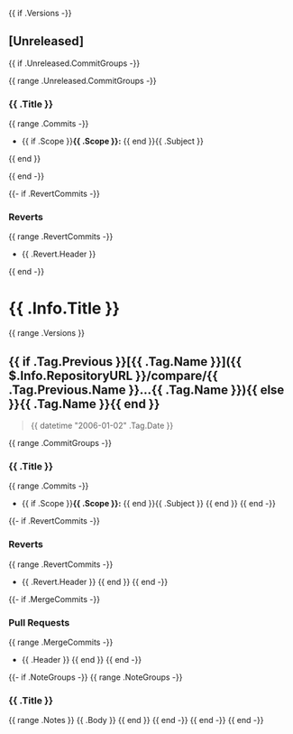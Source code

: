 {{ if .Versions -}}

<a name="unreleased"></a>

## [Unreleased]

{{ if .Unreleased.CommitGroups -}}

{{ range .Unreleased.CommitGroups -}}


### {{ .Title }}

{{ range .Commits -}}

- {{ if .Scope }}**{{ .Scope }}:** {{ end }}{{ .Subject }}

{{ end }}

{{ end -}}

{{- if .RevertCommits -}}

### Reverts

{{ range .RevertCommits -}}

- {{ .Revert.Header }}

{{ end -}}
  

# {{ .Info.Title }}

{{ range .Versions }}
<a name="{{ .Tag.Name }}"></a>
## {{ if .Tag.Previous }}[{{ .Tag.Name }}]({{ $.Info.RepositoryURL }}/compare/{{ .Tag.Previous.Name }}...{{ .Tag.Name }}){{ else }}{{ .Tag.Name }}{{ end }}

> {{ datetime "2006-01-02" .Tag.Date }}

{{ range .CommitGroups -}}
### {{ .Title }}

{{ range .Commits -}}
* {{ if .Scope }}**{{ .Scope }}:** {{ end }}{{ .Subject }}
{{ end }}
{{ end -}}

{{- if .RevertCommits -}}
### Reverts

{{ range .RevertCommits -}}
* {{ .Revert.Header }}
{{ end }}
{{ end -}}

{{- if .MergeCommits -}}
### Pull Requests

{{ range .MergeCommits -}}
* {{ .Header }}
{{ end }}
{{ end -}}

{{- if .NoteGroups -}}
{{ range .NoteGroups -}}
### {{ .Title }}

{{ range .Notes }}
{{ .Body }}
{{ end }}
{{ end -}}
{{ end -}}
{{ end -}}
